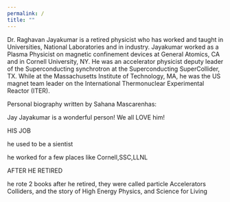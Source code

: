 ```yaml
---
permalink: /
title: ""
---
```


Dr. Raghavan Jayakumar is a retired physicist who has worked and taught in Universities, National Laboratories and in industry. Jayakumar worked as a Plasma Physicist on magnetic confinement devices at General Atomics, CA and in Cornell University, NY. He was an accelerator physicist deputy leader of the Superconducting synchrotron at the Superconducting SuperCollider, TX. While at the Massachusetts Institute of Technology, MA, he was the US magnet team leader on the International Thermonuclear Experimental Reactor (ITER).

Personal biography written by Sahana Mascarenhas:

Jay Jayakumar is a wonderful person! We all LOVE him!

HIS JOB

he used to be a sientist

he worked for a few places like Cornell,SSC,LLNL

AFTER HE RETIRED

he rote 2 books after he retired, they were called particle Accelerators Colliders, and the story of High Energy Physics, and Science for Living